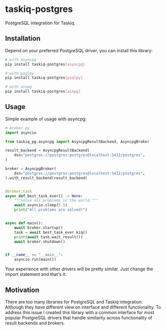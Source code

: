 # taskiq-postgres



PostgreSQL integration for Taskiq.

## Installation

Depend on your preferred PostgreSQL driver, you can install this library:

```bash
# with asyncpg
pip install taskiq-postgres[asyncpg]

# with psqlpy
pip install taskiq-postgres[psqlpy]

# with aiopg
pip install taskiq-postgres[aiopg]
```

## Usage

Simple example of usage with asyncpg:

```python
# broker.py
import asyncio

from taskiq_pg.asyncpg import AsyncpgResultBackend, AsyncpgBroker

result_backend = AsyncpgResultBackend(
    dsn="postgres://postgres:postgres@localhost:5432/postgres",
)

broker = AsyncpgBroker(
    dsn="postgres://postgres:postgres@localhost:5432/postgres",
).with_result_backend(result_backend)


@broker.task
async def best_task_ever() -> None:
    """Solve all problems in the world."""
    await asyncio.sleep(5.5)
    print("All problems are solved!")


async def main():
    await broker.startup()
    task = await best_task_ever.kiq()
    print(await task.wait_result())
    await broker.shutdown()


if __name__ == "__main__":
    asyncio.run(main())
```

Your experience with other drivers will be pretty similar. Just change the import statement and that's it.

## Motivation

There are too many libraries for PostgreSQL and Taskiq integration. Although they have different view on interface and different functionality. 
To address this issue I created this library with a common interface for most popular PostgreSQL drivers that handle similarity across functionality of result backends and brokers.
